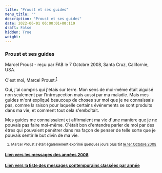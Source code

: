 ```yaml
---
title: "Proust et ses guides"
menu_title: ""
description: "Proust et ses guides"
date: 2022-06-01 06:00:01+00:119
draft: False
hidden: True
weight:
---
```

### Proust et ses guides

Marcel Proust - reçu par FAB le 7 Octobre 2008, Santa Cruz, Californie, USA.

C'est moi, Marcel Proust.<sup id="a1">[1](#f1)</sup>

Oui, j'ai compris qui j'étais sur terre. Mon sens de moi-même était aiguisé non seulement par l'introspection mais aussi par ma maladie. Mais mes guides m'ont expliqué beaucoup de choses sur moi que je ne connaissais pas, comme la raison pour laquelle certains événements se sont produits dans ma vie, et comment tout cela s'emboîtait.

Mes guides me connaissaient et affirmaient ma vie d'une manière que je ne pouvais pas faire moi-même. C'était bon d'entendre parler de moi par des êtres qui pouvaient pénétrer dans ma façon de penser de telle sorte que je pouvais sentir le but divin de ma vie.
<small>

1. <large id="f1"> Marcel Proust s'était égalemenent exprimé quelques jours plus tôt [le 1er Octobre 2008](/fr-contemporary-messages/fr-contemporary-messages-by-date-order/fr-2008-10-1-1-fab-marcel-proust/)

### [**Lien vers les messages des années 2008**](/fr-contemporary-messages/fr-contemporary-messages-by-date-order/fr-contemporary-messages-2008/)

### [**Lien vers la liste des messages contemporains classées par année**](/fr-contemporary-messages/fr-contemporary-messages-by-date-order/)

